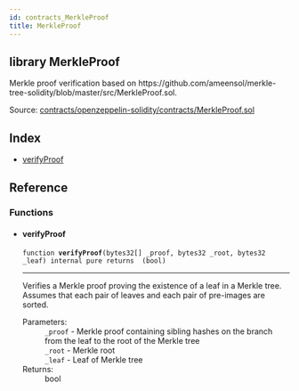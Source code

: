 ```yaml
---
id: contracts_MerkleProof
title: MerkleProof
---
```


<div class="contract-doc"><div class="contract"><h2 class="contract-header"><span class="contract-kind">library</span> MerkleProof</h2><p class="description">Merkle proof verification based on https://github.com/ameensol/merkle-tree-solidity/blob/master/src/MerkleProof.sol.</p><div class="source">Source: <a href="https://github.com/2keynet/web3-alpha/blob/v0.0.3/contracts/openzeppelin-solidity/contracts/MerkleProof.sol" target="_blank">contracts/openzeppelin-solidity/contracts/MerkleProof.sol</a></div></div><div class="index"><h2>Index</h2><ul><li><a href="contracts_MerkleProof.html#verifyProof">verifyProof</a></li></ul></div><div class="reference"><h2>Reference</h2><div class="functions"><h3>Functions</h3><ul><li><div class="item function"><span id="verifyProof" class="anchor-marker"></span><h4 class="name">verifyProof</h4><div class="body"><code class="signature">function <strong>verifyProof</strong><span>(bytes32[] _proof, bytes32 _root, bytes32 _leaf) </span><span>internal </span><span>pure </span><span>returns  (bool) </span></code><hr/><div class="description"><p>Verifies a Merkle proof proving the existence of a leaf in a Merkle tree. Assumes that each pair of leaves and each pair of pre-images are sorted.</p></div><dl><dt><span class="label-parameters">Parameters:</span></dt><dd><div><code>_proof</code> - Merkle proof containing sibling hashes on the branch from the leaf to the root of the Merkle tree</div><div><code>_root</code> - Merkle root</div><div><code>_leaf</code> - Leaf of Merkle tree</div></dd><dt><span class="label-return">Returns:</span></dt><dd>bool</dd></dl></div></div></li></ul></div></div></div>
